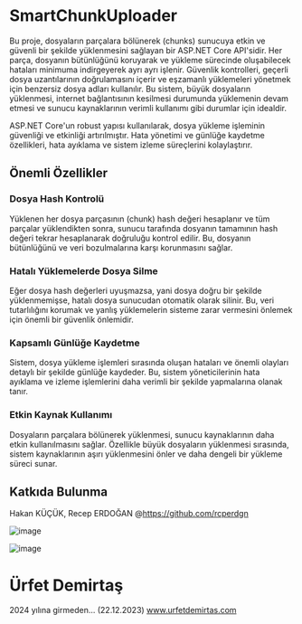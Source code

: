 # SmartChunkUploader 

Bu proje, dosyaların parçalara bölünerek (chunks) sunucuya etkin ve güvenli bir şekilde yüklenmesini sağlayan bir ASP.NET Core API'sidir. Her parça, dosyanın bütünlüğünü koruyarak ve yükleme sürecinde oluşabilecek hataları minimuma indirgeyerek ayrı ayrı işlenir. Güvenlik kontrolleri, geçerli dosya uzantılarının doğrulamasını içerir ve eşzamanlı yüklemeleri yönetmek için benzersiz dosya adları kullanılır. Bu sistem, büyük dosyaların yüklenmesi, internet bağlantısının kesilmesi durumunda yüklemenin devam etmesi ve sunucu kaynaklarının verimli kullanımı gibi durumlar için idealdir.

ASP.NET Core'un robust yapısı kullanılarak, dosya yükleme işleminin güvenliği ve etkinliği artırılmıştır. Hata yönetimi ve günlüğe kaydetme özellikleri, hata ayıklama ve sistem izleme süreçlerini kolaylaştırır.

## Önemli Özellikler

### Dosya Hash Kontrolü
Yüklenen her dosya parçasının (chunk) hash değeri hesaplanır ve tüm parçalar yüklendikten sonra, sunucu tarafında dosyanın tamamının hash değeri tekrar hesaplanarak doğruluğu kontrol edilir. Bu, dosyanın bütünlüğünü ve veri bozulmalarına karşı korunmasını sağlar.

### Hatalı Yüklemelerde Dosya Silme
Eğer dosya hash değerleri uyuşmazsa, yani dosya doğru bir şekilde yüklenmemişse, hatalı dosya sunucudan otomatik olarak silinir. Bu, veri tutarlılığını korumak ve yanlış yüklemelerin sisteme zarar vermesini önlemek için önemli bir güvenlik önlemidir.

### Kapsamlı Günlüğe Kaydetme
Sistem, dosya yükleme işlemleri sırasında oluşan hataları ve önemli olayları detaylı bir şekilde günlüğe kaydeder. Bu, sistem yöneticilerinin hata ayıklama ve izleme işlemlerini daha verimli bir şekilde yapmalarına olanak tanır.

### Etkin Kaynak Kullanımı
Dosyaların parçalara bölünerek yüklenmesi, sunucu kaynaklarının daha etkin kullanılmasını sağlar. Özellikle büyük dosyaların yüklenmesi sırasında, sistem kaynaklarının aşırı yüklenmesini önler ve daha dengeli bir yükleme süreci sunar.

## Katkıda Bulunma

Hakan KÜÇÜK, Recep ERDOĞAN @https://github.com/rcperdgn

![image](https://github.com/urfetdemirtas/SmartChunkUploader/assets/11385403/df23fae5-fa1f-4187-b10a-d316ea105609)

![image](https://github.com/urfetdemirtas/SmartChunkUploader/assets/11385403/a7957240-5cb0-4066-83df-26527db82e5e)

# Ürfet Demirtaş
2024 yılına girmeden... (22.12.2023)
www.urfetdemirtas.com
